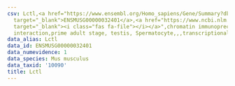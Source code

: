 ```yaml
---
csv: Lctl,<a href="https://www.ensembl.org/Homo_sapiens/Gene/Summary?db=core;g=ENSMUSG00000032401"
  target="_blank">ENSMUSG00000032401</a>,<a href="https://www.ncbi.nlm.nih.gov/pubmed/25450459"
  target="_blank"><i class="fas fa-file"></i></a>",chromatin immunoprecipitation assay,direct
  interaction,prime adult stage, testis, Spermatocyte,,,transcriptional regulation,
data_alias: Lctl
data_id: ENSMUSG00000032401
data_numevidence: 1
data_species: Mus musculus
data_taxid: '10090'
title: Lctl
---
```

